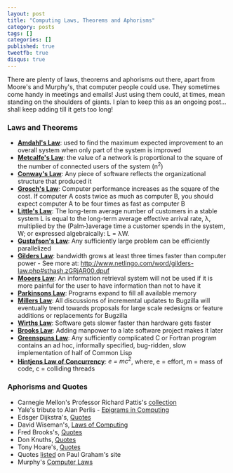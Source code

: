```yaml
---
layout: post
title: "Computing Laws, Theorems and Aphorisms"
category: posts
tags: []
categories: []
published: true
tweetfb: true
disqus: true
---
```


There are plenty of laws, theorems and aphorisms out there, apart from Moore's and Murphy's, that computer people could use. They sometimes come handy in meetings and emails! Just using them could, at times, mean standing on the shoulders of giants. I plan to keep this as an ongoing post... shall keep adding till it gets too long!

### Laws and Theorems

* **[Amdahl's Law](http://en.wikipedia.org/wiki/Amdahl's_law)**: used to find the maximum expected improvement to an overall system when only part of the system is improved
* **[Metcalfe's Law](http://en.wikipedia.org/wiki/Metcalfe's_law)**: the value of a network is proportional to the square of the number of connected users of the system (n<sup>2</sup>)
* **[Conway's Law](http://en.wikipedia.org/wiki/Conway's_law)**: Any piece of software reflects the organizational structure that produced it
* **[Grosch's Law](http://en.wikipedia.org/wiki/Grosch%27s_law)**: Computer performance increases as the square of the cost. If computer A costs twice as much as computer B, you should expect computer A to be four times as fast as computer B
* **[Little's Law](http://en.wikipedia.org/wiki/Little's_law)**: The long-term average number of customers in a stable system L is equal to the long-term average effective arrival rate, λ, multiplied by the (Palm‑)average time a customer spends in the system, W; or expressed algebraically: L = λW.
* **[Gustafson's Law](http://en.wikipedia.org/wiki/Gustafson%27s_law)**: Any sufficiently large problem can be efficiently parallelized
* **[Gilders Law](http://www.netlingo.com/word/gilders-law.php)**: bandwidth grows at least three times faster than computer power - See more at: http://www.netlingo.com/word/gilders-law.php#sthash.zGRjAR00.dpuf
* **[Mooers Law](http://en.wikipedia.org/wiki/Mooers%27_law)**: An information retrieval system will not be used if it is more painful for the user to have information than not to have it
* **[Parkinsons Law](http://en.wikipedia.org/wiki/Parkinson%27s_law)**: Programs expand to fill all available memory
* **[Millers Law](http://en.wikipedia.org/wiki/Miller%27s_law)**: All discussions of incremental updates to Bugzilla will eventually trend towards proposals for large scale redesigns or feature additions or replacements for Bugzilla
* **[Wirths Law](http://en.wikipedia.org/wiki/Wirth%27s_law)**: Software gets slower faster than hardware gets faster
* **[Brooks Law](http://en.wikipedia.org/wiki/Brooks%27_law)**: Adding manpower to a late software project makes it later
* **[Greenspuns Law](http://en.wikipedia.org/wiki/Greenspun%27s_tenth_rule)**: Any sufficiently complicated C or Fortran program contains an ad hoc, informally specified, bug-ridden, slow implementation of half of Common Lisp
* **[Hintjens Law of Concurrency](http://www.slideshare.net/pieterh/fosdem-2011-0mq)**: *e = mc<sup>2</sup>*, where, e = effort, m = mass of code, c = colliding threads

### Aphorisms and Quotes

* Carnegie Mellon's Professor Richard Pattis's [collection](https://www.cs.cmu.edu/~pattis/quotations.html)  
* Yale's tribute to Alan Perlis - [Epigrams in Computing](http://www.cs.yale.edu/quotes.html)
* Edsger Dijkstra's, [Quotes](http://www.cs.uofs.edu/~mccloske/dijkstra_quotes.html) 
* David Wiseman's, [Laws of Computing](http://www.csd.uwo.ca/~magi/personal/humour/Computer_Audience/The%20Laws%20of%20Computing.html)
* Fred Brooks's, [Quotes](http://courses.cs.vt.edu/~cs1104/HLL/Brooks.html)
* Don Knuths, [Quotes](http://en.wikiquote.org/wiki/Donald_Knuth)
* Tony Hoare's, [Quotes](https://www.goodreads.com/author/quotes/266154.C_A_R_Hoare)
* Quotes [listed](http://www.paulgraham.com/quo.html) on Paul Graham's site
* Murphy's [Computer Laws](http://www.murphys-laws.com/murphy/murphy-computer.html) 